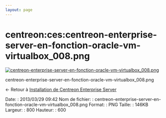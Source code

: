 ```yaml
---
layout: page
---
```


centreon:ces:centreon-enterprise-server-en-fonction-oracle-vm-virtualbox\_008.png
=================================================================================

[![centreon-enterprise-server-en-fonction-oracle-vm-virtualbox\_008.png](../..//assets/media/centreon/ces/centreon-enterprise-server-en-fonction-oracle-vm-virtualbox_008.png@cache=&w=800&h=600 "centreon-enterprise-server-en-fonction-oracle-vm-virtualbox_008.png")](../..//assets/media/centreon/ces/centreon-enterprise-server-en-fonction-oracle-vm-virtualbox_008.png@cache= "Afficher le fichier original")

centreon-enterprise-server-en-fonction-oracle-vm-virtualbox\_008.png

← Retour à [Installation de Centreon Enterprise
Server](../../../centreon/centreon-enterprise-server.html "centreon:centreon-enterprise-server")

Date:
:   2013/03/29 09:42
Nom de fichier:
:   centreon-enterprise-server-en-fonction-oracle-vm-virtualbox\_008.png
Format:
:   PNG
Taille:
:   146KB
Largeur:
:   800
Hauteur:
:   600

